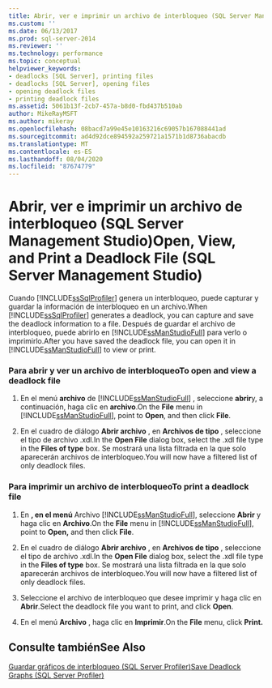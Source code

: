 ```yaml
---
title: Abrir, ver e imprimir un archivo de interbloqueo (SQL Server Management Studio) | Microsoft Docs
ms.custom: ''
ms.date: 06/13/2017
ms.prod: sql-server-2014
ms.reviewer: ''
ms.technology: performance
ms.topic: conceptual
helpviewer_keywords:
- deadlocks [SQL Server], printing files
- deadlocks [SQL Server], opening files
- opening deadlock files
- printing deadlock files
ms.assetid: 5061b13f-2cb7-457a-b8d0-fbd437b510ab
author: MikeRayMSFT
ms.author: mikeray
ms.openlocfilehash: 08bacd7a99e45e10163216c69057b167088441ad
ms.sourcegitcommit: ad4d92dce894592a259721a1571b1d8736abacdb
ms.translationtype: MT
ms.contentlocale: es-ES
ms.lasthandoff: 08/04/2020
ms.locfileid: "87674779"
---
```

# <a name="open-view-and-print-a-deadlock-file-sql-server-management-studio"></a><span data-ttu-id="1b610-102">Abrir, ver e imprimir un archivo de interbloqueo (SQL Server Management Studio)</span><span class="sxs-lookup"><span data-stu-id="1b610-102">Open, View, and Print a Deadlock File (SQL Server Management Studio)</span></span>
  <span data-ttu-id="1b610-103">Cuando [!INCLUDE[ssSqlProfiler](../../includes/sssqlprofiler-md.md)] genera un interbloqueo, puede capturar y guardar la información de interbloqueo en un archivo.</span><span class="sxs-lookup"><span data-stu-id="1b610-103">When [!INCLUDE[ssSqlProfiler](../../includes/sssqlprofiler-md.md)] generates a deadlock, you can capture and save the deadlock information to a file.</span></span> <span data-ttu-id="1b610-104">Después de guardar el archivo de interbloqueo, puede abrirlo en [!INCLUDE[ssManStudioFull](../../includes/ssmanstudiofull-md.md)] para verlo o imprimirlo.</span><span class="sxs-lookup"><span data-stu-id="1b610-104">After you have saved the deadlock file, you can open it in [!INCLUDE[ssManStudioFull](../../includes/ssmanstudiofull-md.md)] to view or print.</span></span>  
  
### <a name="to-open-and-view-a-deadlock-file"></a><span data-ttu-id="1b610-105">Para abrir y ver un archivo de interbloqueo</span><span class="sxs-lookup"><span data-stu-id="1b610-105">To open and view a deadlock file</span></span>  
  
1.  <span data-ttu-id="1b610-106">En el menú **archivo** de [!INCLUDE[ssManStudioFull](../../includes/ssmanstudiofull-md.md)] , seleccione **abrir**y, a continuación, haga clic en **archivo**.</span><span class="sxs-lookup"><span data-stu-id="1b610-106">On the **File** menu in [!INCLUDE[ssManStudioFull](../../includes/ssmanstudiofull-md.md)], point to **Open**, and then click **File**.</span></span>  
  
2.  <span data-ttu-id="1b610-107">En el cuadro de diálogo **Abrir archivo** , en **Archivos de tipo** , seleccione el tipo de archivo .xdl.</span><span class="sxs-lookup"><span data-stu-id="1b610-107">In the **Open File** dialog box, select the .xdl file type in the **Files of type** box.</span></span> <span data-ttu-id="1b610-108">Se mostrará una lista filtrada en la que solo aparecerán archivos de interbloqueo.</span><span class="sxs-lookup"><span data-stu-id="1b610-108">You will now have a filtered list of only deadlock files.</span></span>  
  
### <a name="to-print-a-deadlock-file"></a><span data-ttu-id="1b610-109">Para imprimir un archivo de interbloqueo</span><span class="sxs-lookup"><span data-stu-id="1b610-109">To print a deadlock file</span></span>  
  
1.  <span data-ttu-id="1b610-110">En **, en el menú** Archivo [!INCLUDE[ssManStudioFull](../../includes/ssmanstudiofull-md.md)], seleccione **Abrir** y haga clic en **Archivo**.</span><span class="sxs-lookup"><span data-stu-id="1b610-110">On the **File** menu in [!INCLUDE[ssManStudioFull](../../includes/ssmanstudiofull-md.md)], point to **Open,** and then click **File**.</span></span>  
  
2.  <span data-ttu-id="1b610-111">En el cuadro de diálogo **Abrir archivo** , en **Archivos de tipo** , seleccione el tipo de archivo .xdl.</span><span class="sxs-lookup"><span data-stu-id="1b610-111">In the **Open File** dialog box, select the .xdl file type in the **Files of type** box.</span></span> <span data-ttu-id="1b610-112">Se mostrará una lista filtrada en la que solo aparecerán archivos de interbloqueo.</span><span class="sxs-lookup"><span data-stu-id="1b610-112">You will now have a filtered list of only deadlock files.</span></span>  
  
3.  <span data-ttu-id="1b610-113">Seleccione el archivo de interbloqueo que desee imprimir y haga clic en **Abrir**.</span><span class="sxs-lookup"><span data-stu-id="1b610-113">Select the deadlock file you want to print, and click **Open**.</span></span>  
  
4.  <span data-ttu-id="1b610-114">En el menú **Archivo** , haga clic en **Imprimir**.</span><span class="sxs-lookup"><span data-stu-id="1b610-114">On the **File** menu, click **Print.**</span></span>  
  
## <a name="see-also"></a><span data-ttu-id="1b610-115">Consulte también</span><span class="sxs-lookup"><span data-stu-id="1b610-115">See Also</span></span>  
 [<span data-ttu-id="1b610-116">Guardar gráficos de interbloqueo &#40;SQL Server Profiler&#41;</span><span class="sxs-lookup"><span data-stu-id="1b610-116">Save Deadlock Graphs &#40;SQL Server Profiler&#41;</span></span>](save-deadlock-graphs-sql-server-profiler.md)  
  
  
